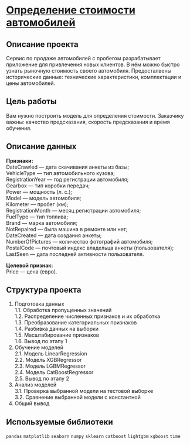 # [Определение стоимости автомобилей](https://github.com/IvanZhoglik/yandex-practicum-projects/blob/main/11_numerical_methods/determining_the_cost_of_cars.ipynb)

## Описание проекта

Сервис по продаже автомобилей с пробегом разрабатывает приложение для привлечения новых клиентов. В нём можно быстро узнать рыночную стоимость своего автомобиля. Предосталвены исторические данные: технические характеристики, комплектации и цены автомобилей. 

## Цель работы

Вам нужно построить модель для определения стоимости. Заказчику важны: качество предсказания, скорость предсказания и время обучения.

## Описание данных

**Признаки:**
<br>DateCrawled — дата скачивания анкеты из базы;
<br>VehicleType — тип автомобильного кузова;
<br>RegistrationYear — год регистрации автомобиля;
<br>Gearbox — тип коробки передач;
<br>Power — мощность (л. с.);
<br>Model — модель автомобиля;
<br>Kilometer — пробег (км);
<br>RegistrationMonth — месяц регистрации автомобиля;
<br>FuelType — тип топлива;
<br>Brand — марка автомобиля;
<br>NotRepaired — была машина в ремонте или нет;
<br>DateCreated — дата создания анкеты;
<br>NumberOfPictures — количество фотографий автомобиля;
<br>PostalCode — почтовый индекс владельца анкеты (пользователя);
<br>LastSeen — дата последней активности пользователя.

**Целевой признак:**
<br>Price — цена (евро).

## Структура проекта

1.  Подготовка данных
<br>1.1.  Обработка пропущенных значений
<br>1.2.  Распределение численных признаков и их обработка
<br>1.3.  Преобразование категориальных признаков
<br>1.4.  Разбивка данных на выборки
<br>1.5.  Масштабирование признаков
<br>1.6.  Вывод по этапу 1
2.  Обучение моделей
<br>2.1.  Модель LinearRegression
<br>2.2.  Модель XGBRegressor
<br>2.3.  Модель LGBMRegressor
<br>2.4.  Модель CatBoostRegressor
<br>2.5.  Вывод по этапу 2
3.  Анализ моделей
<br>3.1.  Проверка выбранной модели на тестовой выборке
<br>3.2.  Сравнение выбранной модели с константной
4.  Общий вывод

## Используемые библиотеки
`pandas` `matplotlib` `seaborn` `numpy` `sklearn` `catboost` `lightgbm` `xgboost` `time`
